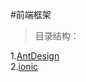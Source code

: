 #前端框架
> 目录结构：
  
  1.[AntDesign](https://github.com/dandelion936/studyNotes/tree/master/frame/AntDesign)  
  2.[ionic](https://github.com/dandelion936/studyNotes/tree/master/frame/ionic)